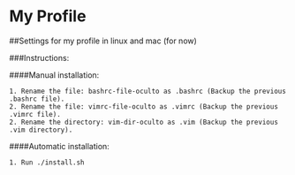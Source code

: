 # My Profile
##Settings for my profile in linux and mac (for now)

###Instructions:

  ####Manual installation:

    1. Rename the file: bashrc-file-oculto as .bashrc (Backup the previous .bashrc file).
    2. Rename the file: vimrc-file-oculto as .vimrc (Backup the previous .vimrc file).
    2. Rename the directory: vim-dir-oculto as .vim (Backup the previous .vim directory).


  ####Automatic installation:
  
    1. Run ./install.sh
    
    
